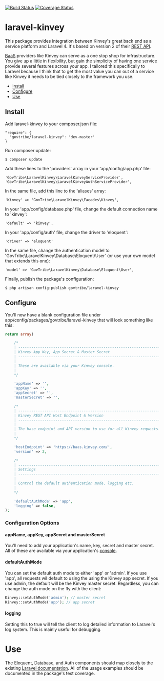 [![Build Status](https://travis-ci.org/GovTribe/laravel-kinvey.png?branch=master)](https://travis-ci.org/GovTribe/laravel-kinvey)
[![Coverage Status](https://coveralls.io/repos/GovTribe/laravel-kinvey/badge.png?branch=master)](https://coveralls.io/r/GovTribe/laravel-kinvey?branch=master)

# laravel-kinvey

This package provides integration between Kinvey's great back end as a service platform and Laravel 4. It's based on version 2 of their [REST API](http://devcenter.kinvey.com/rest/guides/getting-started).

[BaaS](http://en.wikipedia.org/wiki/Backend_as_a_service) providers like Kinvey can serve as a one stop shop for infrastructure. You give up a little in flexibility, but gain the simplicity of having one service provide several features across your app. I tailored this specifically to Laravel because I think that to get the most value you can out of a service like Kinvey it needs to be tied closely to the framework you use.

- [Install](#installation)
- [Configure](#configure)
- [Use](#use)

## Install

Add laravel-kinvey to your composer.json file:
```
"require": {
  "govtribe/laravel-kinvey": "dev-master"
}
```

Run composer update:
```
$ composer update
```

Add these lines to the 'providers' array in your 'app/config/app.php' file:
```
'GovTribe\LaravelKinvey\LaravelKinveyServiceProvider',
'GovTribe\LaravelKinvey\LaravelKinveyAuthServiceProvider',
```

In the same file, add this line to the 'aliases' array:
```
'Kinvey' => 'GovTribe\LaravelKinvey\Facades\Kinvey',
```

In your 'app/config/database.php' file, change the default connection name to 'kinvey':
```
'default' => 'kinvey',
```

In your 'app/config/auth' file, change the driver to 'eloquent':
```
'driver' => 'eloquent'
```

In the same file, change the authentication model to 'GovTribe\LaravelKinvey\Database\Eloquent\User' (or use your own model that extends this one):
```
'model' => 'GovTribe\LaravelKinvey\Database\Eloquent\User',
```

Finally, publish the package's configuration:
```
$ php artisan config:publish govtribe/laravel-kinvey
```

## Configure
You'll now have a blank configuration file under app/config/packages/govtribe/laravel-kinvey that will look something like this:
```php
return array(

	/*
	| -----------------------------------------------------------------------------
	| Kinvey App Key, App Secret & Master Secret
	| -----------------------------------------------------------------------------
	|
	| These are available via your Kinvey console.
	|
	*/

	'appName' => '',
	'appKey' => '',
	'appSecret' => '',
	'masterSecret' => '',

	/*
	| -----------------------------------------------------------------------------
	| Kinvey REST API Host Endpoint & Version
	| -----------------------------------------------------------------------------
	|
	| The base endpoint and API version to use for all Kinvey requests.
	|
	*/

	'hostEndpoint' => 'https://baas.kinvey.com/',
	'version' => 2,

	/*
	| -----------------------------------------------------------------------------
	| Settings
	| -----------------------------------------------------------------------------
	|
	| Control the default authentication mode, logging etc.
	|
	*/

	'defaultAuthMode' => 'app',
	'logging' => false,
);
```
### Configuration Options

#### appName, appKey, appSecret and masterSecret
You'll need to add your application's name, key, secret and master secret. All of these are available via your application's [console](https://console.kinvey.com).

#### defaultAuthMode
You can set the default auth mode to either 'app' or 'admin'. If you use 'app', all requests wil default to using the using the Kinvey app secret. If you use admin, the default will be the Kinvey master secret. Regardless, you can change the auth mode on the fly with the client:

```php
Kinvey::setAuthMode('admin'); // master secret
Kinvey::setAuthMode('app'); // app secret
```

#### logging
Setting this to true will tell the client to log detailed information to Laravel's log system. This is mainly useful for debugging.

# Use
The Eloquent, Database, and Auth components should map closely to the existing [Laravel documentation](http://laravel.com/docs). All of the usage examples should be documented in the package's test coverage.
